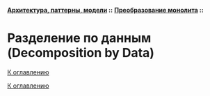 **[Архитектура, паттерны, модели](../../README.md#patterns) ::** 
**[Преобразование монолита](../../README.md#patterns-monolith) ::**
# Разделение по данным (Decomposition by Data)

<!--

-->

[К оглавлению](../../README.md#patterns-monolith)



[К оглавлению](../../README.md#patterns-monolith)
